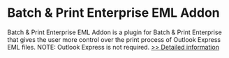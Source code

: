 # Batch & Print Enterprise EML Addon
Batch & Print Enterprise EML Addon is a plugin for Batch & Print Enterprise that gives the user more control over the print process of Outlook Express EML files. NOTE: Outlook Express is not required.
[>> Detailed information](https://secure.shareit.com/shareit/product.html?productid=300633377&affiliateid=200057808)